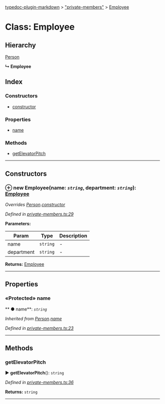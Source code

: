 [typedoc-plugin-markdown](../index.md) > ["private-members"](../modules/_private_members_.md) > [Employee](../classes/_private_members_.employee.md)



# Class: Employee

## Hierarchy


 [Person](_private_members_.person.md)

**↳ Employee**







## Index

### Constructors

* [constructor](_private_members_.employee.md#constructor)


### Properties

* [name](_private_members_.employee.md#name)


### Methods

* [getElevatorPitch](_private_members_.employee.md#getelevatorpitch)



---
## Constructors
<a id="constructor"></a>


### ⊕ **new Employee**(name: *`string`*, department: *`string`*): [Employee](_private_members_.employee.md)



*Overrides [Person](_private_members_.person.md).[constructor](_private_members_.person.md#constructor)*

*Defined in [private-members.ts:29](https://github.com/tgreyuk/typedoc-plugin-markdown/blob/master/tests/src/private-members.ts#L29)*



**Parameters:**

| Param  | Type                | Description  |
| ------ | ------------------- | ------------ |
| name | `string` | - |
| department | `string` | - |





**Returns:** [Employee](_private_members_.employee.md)

---


## Properties
<a id="name"></a>

### «Protected» name

** ●  name**:  *`string`* 

*Inherited from [Person](_private_members_.person.md).[name](_private_members_.person.md#name)*

*Defined in [private-members.ts:23](https://github.com/tgreyuk/typedoc-plugin-markdown/blob/master/tests/src/private-members.ts#L23)*





___


## Methods
<a id="getelevatorpitch"></a>

###  getElevatorPitch

► **getElevatorPitch**(): `string`




*Defined in [private-members.ts:36](https://github.com/tgreyuk/typedoc-plugin-markdown/blob/master/tests/src/private-members.ts#L36)*





**Returns:** `string`





___


